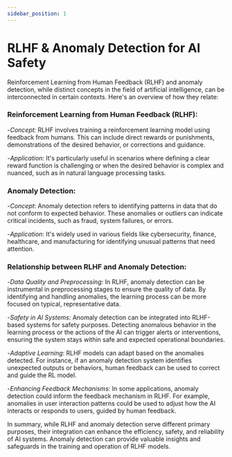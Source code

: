 ```yaml
---
sidebar_position: 1
---
```


# RLHF & Anomaly Detection for AI Safety


Reinforcement Learning from Human Feedback (RLHF) and anomaly detection, while distinct concepts in the field of artificial intelligence, can be interconnected in certain contexts. Here's an overview of how they relate:

### Reinforcement Learning from Human Feedback (RLHF):
-*Concept:* RLHF involves training a reinforcement learning model using feedback from humans. This can include direct rewards or punishments, demonstrations of the desired behavior, or corrections and guidance.

-*Application:* It's particularly useful in scenarios where defining a clear reward function is challenging or when the desired behavior is complex and nuanced, such as in natural language processing tasks.

### Anomaly Detection:
-*Concept*: Anomaly detection refers to identifying patterns in data that do not conform to expected behavior. These anomalies or outliers can indicate critical incidents, such as fraud, system failures, or errors.

-*Application*: It's widely used in various fields like cybersecurity, finance, healthcare, and manufacturing for identifying unusual patterns that need attention.

### Relationship between RLHF and Anomaly Detection:
-*Data Quality and Preprocessing:* In RLHF, anomaly detection can be instrumental in preprocessing stages to ensure the quality of data. By identifying and handling anomalies, the learning process can be more focused on typical, representative data.

-*Safety in AI Systems:* Anomaly detection can be integrated into RLHF-based systems for safety purposes. Detecting anomalous behavior in the learning process or the actions of the AI can trigger alerts or interventions, ensuring the system stays within safe and expected operational boundaries.

-*Adaptive Learning*: RLHF models can adapt based on the anomalies detected. For instance, if an anomaly detection system identifies unexpected outputs or behaviors, human feedback can be used to correct and guide the RL model.

-*Enhancing Feedback Mechanisms:* In some applications, anomaly detection could inform the feedback mechanism in RLHF. For example, anomalies in user interaction patterns could be used to adjust how the AI interacts or responds to users, guided by human feedback.

In summary, while RLHF and anomaly detection serve different primary purposes, their integration can enhance the efficiency, safety, and reliability of AI systems. Anomaly detection can provide valuable insights and safeguards in the training and operation of RLHF models.


